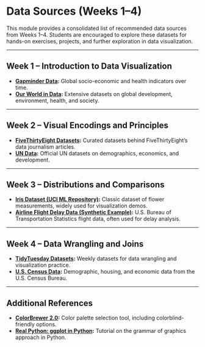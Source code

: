 # Data Sources (Weeks 1–4)

This module provides a consolidated list of recommended data sources from Weeks 1–4. Students are encouraged to explore these datasets for hands-on exercises, projects, and further exploration in data visualization.

---

## Week 1 – Introduction to Data Visualization
- **[Gapminder Data](https://www.gapminder.org/data/):** Global socio-economic and health indicators over time.
- **[Our World in Data](https://ourworldindata.org/):** Extensive datasets on global development, environment, health, and society.

---

## Week 2 – Visual Encodings and Principles
- **[FiveThirtyEight Datasets](https://github.com/fivethirtyeight/data):** Curated datasets behind FiveThirtyEight’s data journalism articles.
- **[UN Data](https://data.un.org/):** Official UN datasets on demographics, economics, and development.

---

## Week 3 – Distributions and Comparisons
- **[Iris Dataset (UCI ML Repository)](https://archive.ics.uci.edu/ml/datasets/iris):** Classic dataset of flower measurements, widely used for visualization demos.
- **[Airline Flight Delay Data (Synthetic Example)](https://www.transtats.bts.gov/):** U.S. Bureau of Transportation Statistics flight data, often used for delay analysis.

---

## Week 4 – Data Wrangling and Joins
- **[TidyTuesday Datasets](https://github.com/rfordatascience/tidytuesday):** Weekly datasets for data wrangling and visualization practice.
- **[U.S. Census Data](https://data.census.gov/):** Demographic, housing, and economic data from the U.S. Census Bureau.

---

## Additional References
- **[ColorBrewer 2.0](https://colorbrewer2.org/):** Color palette selection tool, including colorblind-friendly options.
- **[Real Python: ggplot in Python](https://realpython.com/ggplot-python/):** Tutorial on the grammar of graphics approach in Python.

